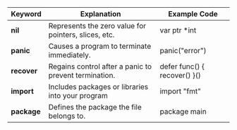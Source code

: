 | **Keyword**          | **Explanation** | **Example Code**|
|-----------------------|----------------|-----------------------------------------------------------------------------------------------------------------------------------|
| **nil**      | Represents the zero value for pointers, slices, etc. | var ptr *int|
| **panic**        | Causes a program to terminate immediately. | panic("error") |
| **recover**      | Regains control after a panic to prevent termination. | defer func() { recover() }() |
| **import**       | Includes packages or libraries into your program | import "fmt"|
| **package**      | Defines the package the file belongs to. | package main|
